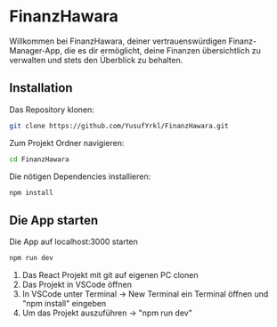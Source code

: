 # FinanzHawara
Willkommen bei FinanzHawara, deiner vertrauenswürdigen Finanz-Manager-App, die es dir ermöglicht, deine Finanzen übersichtlich zu verwalten und stets den Überblick zu behalten.

## Installation

Das Repository klonen:
```bash
git clone https://github.com/YusufYrkl/FinanzHawara.git
```
Zum Projekt Ordner navigieren:
```bash
cd FinanzHawara
```
Die nötigen Dependencies installieren:
```bash
npm install
```

## Die App starten
Die App auf localhost:3000 starten
```bash
npm run dev
```


1. Das React Projekt mit git auf eigenen PC clonen
2. Das Projekt in VSCode öffnen
3. In VSCode unter Terminal -> New Terminal ein Terminal öffnen und "npm install" eingeben
4. Um das Projekt auszuführen -> "npm run dev"
